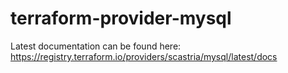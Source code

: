 # terraform-provider-mysql
Latest documentation can be found here: https://registry.terraform.io/providers/scastria/mysql/latest/docs
